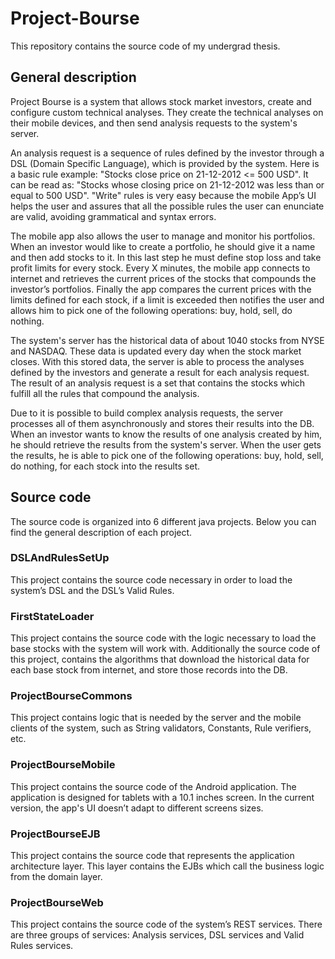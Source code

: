 # Project-Bourse

This repository contains the source code of my undergrad thesis.

## General description

Project Bourse is a system that allows stock market investors, create and configure custom technical analyses. They create the technical analyses on their mobile devices, and then send analysis requests to the system's server.

An analysis request is a sequence of rules defined by the investor through a DSL (Domain Specific Language), which is provided by the system. Here is a basic rule example: "Stocks close price on 21-12-2012 <= 500 USD". It can be read as: "Stocks whose closing price on 21-12-2012 was less than or equal to 500 USD". "Write" rules is very easy because the mobile App’s UI helps the user and assures that all the possible rules the user can enunciate are valid, avoiding grammatical and syntax errors.

The mobile app also allows the user to manage and monitor his portfolios. When an investor would like to create a portfolio, he should give it a name and then add stocks to it. In this last step he must define stop loss and take profit limits for every stock. Every X minutes, the mobile app connects to internet and retrieves the current prices of the stocks that compounds the investor’s portfolios. Finally the app compares the current prices with the limits defined for each stock, if a limit is exceeded then notifies the user and allows him to pick one of the following operations: buy, hold, sell, do nothing.

The system's server has the historical data of about 1040 stocks from NYSE and NASDAQ. These data is updated every day when the stock market closes. With this stored data, the server is able to process the analyses defined by the investors and generate a result for each analysis request. The result of an analysis request is a set that contains the stocks which fulfill all the rules that compound the analysis.

Due to it is possible to build complex analysis requests, the server processes all of them asynchronously and stores their results into the DB. When an investor wants to know the results of one analysis created by him, he should retrieve the results from the system's server. When the user gets the results, he is able to pick one of the following operations: buy, hold, sell, do nothing, for each stock into the results set.

## Source code

The source code is organized into 6 different java projects. Below you can find the general description of each project.

### DSLAndRulesSetUp

This project contains the source code necessary in order to load the system’s DSL and the DSL’s Valid Rules.

### FirstStateLoader

This project contains the source code with the logic necessary to load the base stocks with the system will work with. Additionally the source code of this project, contains the algorithms that download the historical data for each base stock from internet, and store those records into the DB.

### ProjectBourseCommons

This project contains logic that is needed by the server and the mobile clients of the system, such as String validators, Constants, Rule verifiers, etc.

### ProjectBourseMobile

This project contains the source code of the Android application. The application is designed for tablets with a 10.1 inches screen. In the current version, the app's UI doesn’t adapt to different screens sizes.

### ProjectBourseEJB

This project contains the source code that represents the application architecture layer. This layer contains the EJBs which call the business logic from the domain layer.

### ProjectBourseWeb

This project contains the source code of the system’s REST services. There are three groups of services: Analysis services, DSL services and Valid Rules services.
